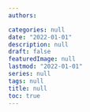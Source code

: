 ```yaml
---
authors:

categories: null
date: "2022-01-01"
description: null
draft: false
featuredImage: null
lastmod: "2022-01-01"
series: null
tags: null
title: null
toc: true
---
```


<!--more-->





